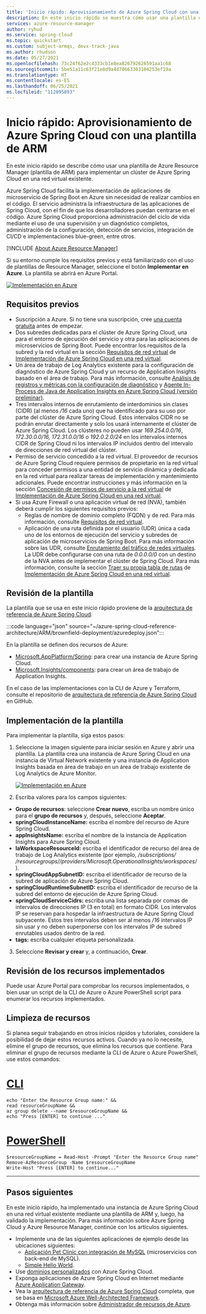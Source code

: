 ```yaml
---
title: 'Inicio rápido: Aprovisionamiento de Azure Spring Cloud con una plantilla de Azure Resource Manager (plantilla de ARM)'
description: En este inicio rápido se muestra cómo usar una plantilla de ARM para implementar un clúster de Spring Cloud en una red virtual existente.
services: azure-resource-manager
author: ryhud
ms.service: spring-cloud
ms.topic: quickstart
ms.custom: subject-armqs, devx-track-java
ms.author: rhudson
ms.date: 05/27/2021
ms.openlocfilehash: 73c24f62e2c4333cb1e8ea826792626591aa1c68
ms.sourcegitcommit: 5be51a11c63f21e8d9a4d70663303104253ef19a
ms.translationtype: HT
ms.contentlocale: es-ES
ms.lasthandoff: 06/25/2021
ms.locfileid: "112895893"
---
```

# <a name="quickstart-provision-azure-spring-cloud-using-an-arm-template"></a>Inicio rápido: Aprovisionamiento de Azure Spring Cloud con una plantilla de ARM

En este inicio rápido se describe cómo usar una plantilla de Azure Resource Manager (plantilla de ARM) para implementar un clúster de Azure Spring Cloud en una red virtual existente.

Azure Spring Cloud facilita la implementación de aplicaciones de microservicio de Spring Boot en Azure sin necesidad de realizar cambios en el código. El servicio administra la infraestructura de las aplicaciones de Spring Cloud, con el fin de que los desarrolladores puedan centrarse en el código. Azure Spring Cloud proporciona administración del ciclo de vida mediante el uso de una supervisión y un diagnóstico completos, administración de la configuración, detección de servicios, integración de CI/CD e implementaciones blue-green, entre otros.

[!INCLUDE [About Azure Resource Manager](../../includes/resource-manager-quickstart-introduction.md)]

Si su entorno cumple los requisitos previos y está familiarizado con el uso de plantillas de Resource Manager, seleccione el botón **Implementar en Azure**. La plantilla se abrirá en Azure Portal.

[![Implementación en Azure](../media/template-deployments/deploy-to-azure.svg?sanitize=true)](https://portal.azure.com/#create/Microsoft.Template/uri/https%3A%2F%2Fraw.githubusercontent.com%2FAzure%2Fazure-spring-cloud-reference-architecture%2Fmain%2FARM%2Fbrownfield-deployment%2fazuredeploy.json)

## <a name="prerequisites"></a>Requisitos previos

* Suscripción a Azure. Si no tiene una suscripción, cree [una cuenta gratuita](https://azure.microsoft.com/free/?WT.mc_id=A261C142F) antes de empezar.
* Dos subredes dedicadas para el clúster de Azure Spring Cloud, una para el entorno de ejecución del servicio y otra para las aplicaciones de microservicios de Spring Boot. Puede encontrar los requisitos de la subred y la red virtual en la sección [Requisitos de red virtual](how-to-deploy-in-azure-virtual-network.md#virtual-network-requirements) de [Implementación de Azure Spring Cloud en una red virtual](how-to-deploy-in-azure-virtual-network.md).
* Un área de trabajo de Log Analytics existente para la configuración de diagnóstico de Azure Spring Cloud y un recurso de Application Insights basado en el área de trabajo. Para más información, consulte [Análisis de registros y métricas con la configuración de diagnóstico](diagnostic-services.md) y [Agente In-Process de Java de Application Insights en Azure Spring Cloud (versión preliminar)](how-to-application-insights.md).
* Tres intervalos internos de enrutamiento de interdominios sin clases (CIDR) (al menos */16* cada uno) que ha identificado para su uso por parte del clúster de Azure Spring Cloud. Estos intervalos CIDR no se podrán enrutar directamente y solo los usará internamente el clúster de Azure Spring Cloud. Los clústeres no pueden usar *169.254.0.0/16*, *172.30.0.0/16,* *172.31.0.0/16* o  *192.0.2.0/24* en los intervalos internos CIDR de Spring Cloud ni los intervalos IP incluidos dentro del intervalo de direcciones de red virtual del clúster.
* Permiso de servicio concedido a la red virtual. El proveedor de recursos de Azure Spring Cloud requiere permisos de propietario en la red virtual para conceder permisos a una entidad de servicio dinámica y dedicada en la red virtual para realizar tareas de implementación y mantenimiento adicionales. Puede encontrar instrucciones y más información en la sección [Concesión de permisos de servicio a la red virtual](how-to-deploy-in-azure-virtual-network.md#grant-service-permission-to-the-virtual-network) de [Implementación de Azure Spring Cloud en una red virtual](how-to-deploy-in-azure-virtual-network.md).
* Si usa Azure Firewall o una aplicación virtual de red (NVA), también deberá cumplir los siguientes requisitos previos:
   * Reglas de nombre de dominio completo (FQDN) y de red. Para más información, consulte [Requisitos de red virtual](how-to-deploy-in-azure-virtual-network.md#virtual-network-requirements).
   * Aplicación de una ruta definida por el usuario (UDR) única a cada uno de los entornos de ejecución del servicio y subredes de aplicación de microservicios de Spring Boot. Para más información sobre las UDR, consulte [Enrutamiento del tráfico de redes virtuales](../virtual-network/virtual-networks-udr-overview.md). La UDR debe configurarse con una ruta de *0.0.0.0/0* con un destino de la NVA antes de implementar el clúster de Spring Cloud. Para más información, consulte la sección [Traer su propia tabla de rutas](how-to-deploy-in-azure-virtual-network.md#bring-your-own-route-table) de [Implementación de Azure Spring Cloud en una red virtual](how-to-deploy-in-azure-virtual-network.md).

## <a name="review-the-template"></a>Revisión de la plantilla

La plantilla que se usa en este inicio rápido proviene de la [arquitectura de referencia de Azure Spring Cloud](reference-architecture.md).

:::code language="json" source="~/azure-spring-cloud-reference-architecture/ARM/brownfield-deployment/azuredeploy.json":::

En la plantilla se definen dos recursos de Azure:

* [Microsoft.AppPlatform/Spring](/azure/templates/microsoft.appplatform/spring): para crear una instancia de Azure Spring Cloud.
* [Microsoft.Insights/components](/azure/templates/microsoft.insights/components): para crear un área de trabajo de Application Insights.

En el caso de las implementaciones con la CLI de Azure y Terraform, consulte el repositorio de [arquitectura de referencia de Azure Spring Cloud](https://github.com/Azure/azure-spring-cloud-reference-architecture) en GitHub.

## <a name="deploy-the-template"></a>Implementación de la plantilla

Para implementar la plantilla, siga estos pasos:

1. Seleccione la imagen siguiente para iniciar sesión en Azure y abrir una plantilla. La plantilla crea una instancia de Azure Spring Cloud en una instancia de Virtual Network existente y una instancia de Application Insights basada en área de trabajo en un área de trabajo existente de Log Analytics de Azure Monitor.

   [![Implementación en Azure](../media/template-deployments/deploy-to-azure.svg?sanitize=true)](https://portal.azure.com/#create/Microsoft.Template/uri/https%3A%2F%2Fraw.githubusercontent.com%2FAzure%2Fazure-spring-cloud-reference-architecture%2Fmain%2FARM%2Fbrownfield-deployment%2fazuredeploy.json)

2. Escriba valores para los campos siguientes:

- **Grupo de recursos**: seleccione **Crear nuevo**, escriba un nombre único para el **grupo de recursos** y, después, seleccione **Aceptar**.
- **springCloudInstanceName:** escriba el nombre del recurso de Azure Spring Cloud.
- **appInsightsName:** escriba el nombre de la instancia de Application Insights para Azure Spring Cloud.
- **laWorkspaceResourceId:** escriba el identificador de recurso del área de trabajo de Log Analytics existente (por ejemplo, */subscriptions/<your subscription> /resourcegroups/<your log analytics resource group>/providers/Microsoft.OperationalInsights/workspaces/<your log analytics workspace name>* ).
- **springCloudAppSubnetID:** escriba el identificador de recurso de la subred de aplicación de Azure Spring Cloud.
- **springCloudRuntimeSubnetID:** escriba el identificador de recurso de la subred del entorno de ejecución de Azure Spring Cloud.
- **springCloudServiceCidrs:** escriba una lista separada por comas de intervalos de direcciones IP (3 en total) en formato CIDR. Los intervalos IP se reservan para hospedar la infraestructura de Azure Spring Cloud subyacente. Estos tres intervalos deben ser al menos */16* intervalos IP sin usar y no deben superponerse con los intervalos IP de subred enrutables usados dentro de la red.
- **tags:** escriba cualquier etiqueta personalizada.

3. Seleccione **Revisar y crear** y, a continuación, **Crear**.

## <a name="review-deployed-resources"></a>Revisión de los recursos implementados

Puede usar Azure Portal para comprobar los recursos implementados, o bien usar un script de la CLI de Azure o Azure PowerShell script para enumerar los recursos implementados.

## <a name="clean-up-resources"></a>Limpieza de recursos

Si planea seguir trabajando en otros inicios rápidos y tutoriales, considere la posibilidad de dejar estos recursos activos. Cuando ya no lo necesite, elimine el grupo de recursos, que elimina los recursos que contiene. Para eliminar el grupo de recursos mediante la CLI de Azure o Azure PowerShell, use estos comandos:

# <a name="cli"></a>[CLI](#tab/azure-cli)

```azurecli-interactive
echo "Enter the Resource Group name:" &&
read resourceGroupName &&
az group delete --name $resourceGroupName &&
echo "Press [ENTER] to continue ..."
```

# <a name="powershell"></a>[PowerShell](#tab/azure-powershell)

```azurepowershell-interactive
$resourceGroupName = Read-Host -Prompt "Enter the Resource Group name"
Remove-AzResourceGroup -Name $resourceGroupName
Write-Host "Press [ENTER] to continue..."
```
---

## <a name="next-steps"></a>Pasos siguientes

En este inicio rápido, ha implementado una instancia de Azure Spring Cloud en una red virtual existente mediante una plantilla de ARM y, luego, ha validado la implementación. Para más información sobre Azure Spring Cloud y Azure Resource Manager, continúe con los artículos siguientes.

- Implemente una de las siguientes aplicaciones de ejemplo desde las ubicaciones siguientes:
   - [Aplicación Pet Clinic con integración de MySQL](https://github.com/azure-samples/spring-petclinic-microservices) (microservicios con back-end de MySQL).
   - [Simple Hello World](./quickstart.md?pivots=programming-language-java&tabs=Azure-CLI).
- Use [dominios personalizados](tutorial-custom-domain.md) con Azure Spring Cloud.
- Exponga aplicaciones de Azure Spring Cloud en Internet mediante [Azure Application Gateway](expose-apps-gateway-azure-firewall.md).
- Vea la [arquitectura de referencia de Azure Spring Cloud](reference-architecture.md) completa, que se basa en [Microsoft Azure Well-Architected Framework](/azure/architecture/framework/).
- Obtenga más información sobre [Administrador de recursos de Azure](../azure-resource-manager/management/overview.md).
